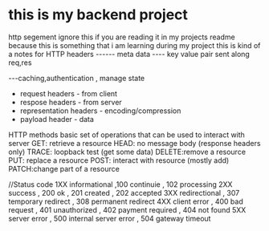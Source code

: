 # this is my backend project 
http segement ignore this if you are reading it in my projects readme because this is something that i am learning during my project this is kind of a notes for HTTP 
headers ------
meta data ---- key value pair sent along req,res

---caching,authentication , manage state 
- request headers - from client 
- respose headers - from server  
- representation headers - encoding/compression 
- payload header - data

HTTP methods 
basic set of operations that can be used to interact with server 
GET: retrieve a resource 
HEAD: no message body (response headers only)
TRACE: loopback test (get some data)
DELETE:remove a resource 
PUT: replace a resource 
POST: interact with resource (mostly add)
PATCH:change part of a resource

//Status code 
1XX informational ,100 continuie , 102 processing
2XX success , 200 ok , 201 created , 202 accepted 
3XX redirectional , 307 temporary redirect , 308 permanent redirect
4XX client error , 400 bad request , 401 unauthorized , 402 payment required , 404 not found
5XX server error , 500 internal server error , 504 gateway timeout 
